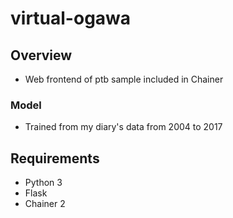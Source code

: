 # virtual-ogawa

## Overview

* Web frontend of ptb sample included in Chainer

### Model

* Trained from my diary's data from 2004 to 2017

## Requirements

* Python 3
* Flask
* Chainer 2
